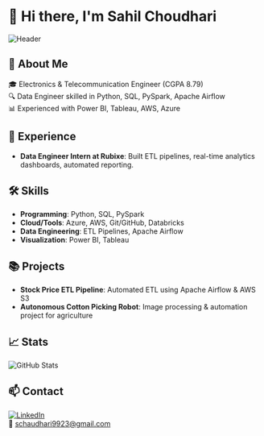 # 👋 Hi there, I'm Sahil Choudhari

![Header](./images/header.png)

## 🚀 About Me

🎓 Electronics & Telecommunication Engineer (CGPA 8.79)  
🔍 Data Engineer skilled in Python, SQL, PySpark, Apache Airflow  
📊 Experienced with Power BI, Tableau, AWS, Azure

## 💼 Experience

- **Data Engineer Intern at Rubixe**: Built ETL pipelines, real-time analytics dashboards, automated reporting.

## 🛠️ Skills

- **Programming**: Python, SQL, PySpark  
- **Cloud/Tools**: Azure, AWS, Git/GitHub, Databricks  
- **Data Engineering**: ETL Pipelines, Apache Airflow  
- **Visualization**: Power BI, Tableau

## 📚 Projects

- **Stock Price ETL Pipeline**: Automated ETL using Apache Airflow & AWS S3
- **Autonomous Cotton Picking Robot**: Image processing & automation project for agriculture

## 📈 Stats

![GitHub Stats](https://github-readme-stats.vercel.app/api?username=SahilChoudhari2002&show_icons=true&theme=radical)

## 📫 Contact

[![LinkedIn](https://img.shields.io/badge/LinkedIn-Profile-blue)](https://www.linkedin.com/in/sahil-choudhari-089771269)  
📧 schaudhari9923@gmail.com


